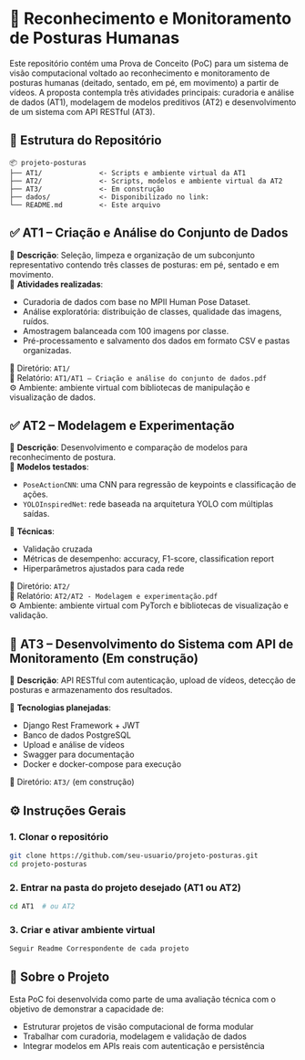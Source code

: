 
# 🧠 Reconhecimento e Monitoramento de Posturas Humanas

Este repositório contém uma Prova de Conceito (PoC) para um sistema de visão computacional voltado ao reconhecimento e monitoramento de posturas humanas (deitado, sentado, em pé, em movimento) a partir de vídeos. A proposta contempla três atividades principais: curadoria e análise de dados (AT1), modelagem de modelos preditivos (AT2) e desenvolvimento de um sistema com API RESTful (AT3).

## 📁 Estrutura do Repositório

```
📦 projeto-posturas
├── AT1/              <- Scripts e ambiente virtual da AT1
├── AT2/              <- Scripts, modelos e ambiente virtual da AT2
├── AT3/              <- Em construção
├── dados/            <- Disponibilizado no link:
└── README.md         <- Este arquivo
```

## ✅ AT1 – Criação e Análise do Conjunto de Dados

🔹 **Descrição**: Seleção, limpeza e organização de um subconjunto representativo contendo três classes de posturas: em pé, sentado e em movimento.  
🔹 **Atividades realizadas**:
- Curadoria de dados com base no MPII Human Pose Dataset.
- Análise exploratória: distribuição de classes, qualidade das imagens, ruídos.
- Amostragem balanceada com 100 imagens por classe.
- Pré-processamento e salvamento dos dados em formato CSV e pastas organizadas.

📂 Diretório: `AT1/`  
📄 Relatório: `AT1/AT1 – Criação e análise do conjunto de dados.pdf`  
⚙️ Ambiente: ambiente virtual com bibliotecas de manipulação e visualização de dados.

## ✅ AT2 – Modelagem e Experimentação

🔹 **Descrição**: Desenvolvimento e comparação de modelos para reconhecimento de postura.  
🔹 **Modelos testados**:
- `PoseActionCNN`: uma CNN para regressão de keypoints e classificação de ações.
- `YOLOInspiredNet`: rede baseada na arquitetura YOLO com múltiplas saídas.

🔹 **Técnicas**:
- Validação cruzada
- Métricas de desempenho: accuracy, F1-score, classification report
- Hiperparâmetros ajustados para cada rede

📂 Diretório: `AT2/`  
📄 Relatório: `AT2/AT2 - Modelagem e experimentação.pdf`  
⚙️ Ambiente: ambiente virtual com PyTorch e bibliotecas de visualização e validação.

## 🚧 AT3 – Desenvolvimento do Sistema com API de Monitoramento (Em construção)

🔹 **Descrição**: API RESTful com autenticação, upload de vídeos, detecção de posturas e armazenamento dos resultados.

🔹 **Tecnologias planejadas**:
- Django Rest Framework + JWT
- Banco de dados PostgreSQL
- Upload e análise de vídeos
- Swagger para documentação
- Docker e docker-compose para execução

📂 Diretório: `AT3/` (em construção)

## ⚙️ Instruções Gerais

### 1. Clonar o repositório

```bash
git clone https://github.com/seu-usuario/projeto-posturas.git
cd projeto-posturas
```

### 2. Entrar na pasta do projeto desejado (AT1 ou AT2)

```bash
cd AT1  # ou AT2
```

### 3. Criar e ativar ambiente virtual

```bash
Seguir Readme Correspondente de cada projeto
```

## 📌 Sobre o Projeto

Esta PoC foi desenvolvida como parte de uma avaliação técnica com o objetivo de demonstrar a capacidade de:
- Estruturar projetos de visão computacional de forma modular
- Trabalhar com curadoria, modelagem e validação de dados
- Integrar modelos em APIs reais com autenticação e persistência
